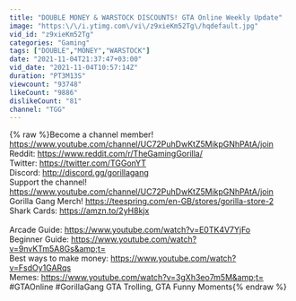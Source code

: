 ```yaml
---
title: "DOUBLE MONEY & WARSTOCK DISCOUNTS! GTA Online Weekly Update"
image: "https:\/\/i.ytimg.com\/vi\/z9xieKm52Tg\/hqdefault.jpg"
vid_id: "z9xieKm52Tg"
categories: "Gaming"
tags: ["DOUBLE","MONEY","WARSTOCK"]
date: "2021-11-04T21:37:47+03:00"
vid_date: "2021-11-04T10:57:14Z"
duration: "PT3M13S"
viewcount: "93748"
likeCount: "9886"
dislikeCount: "81"
channel: "TGG"
---
```

{% raw %}Become a channel member! <a rel="nofollow" target="blank" href="https://www.youtube.com/channel/UC72PuhDwKtZ5MikpGNhPAtA/join">https://www.youtube.com/channel/UC72PuhDwKtZ5MikpGNhPAtA/join</a><br />Reddit: <a rel="nofollow" target="blank" href="https://www.reddit.com/r/TheGamingGorilla/">https://www.reddit.com/r/TheGamingGorilla/</a><br />Twitter: <a rel="nofollow" target="blank" href="https://twitter.com/TGGonYT">https://twitter.com/TGGonYT</a><br />Discord: <a rel="nofollow" target="blank" href="http://discord.gg/gorillagang">http://discord.gg/gorillagang</a><br />Support the channel! <a rel="nofollow" target="blank" href="https://www.youtube.com/channel/UC72PuhDwKtZ5MikpGNhPAtA/join">https://www.youtube.com/channel/UC72PuhDwKtZ5MikpGNhPAtA/join</a><br />Gorilla Gang Merch! <a rel="nofollow" target="blank" href="https://teespring.com/en-GB/stores/gorilla-store-2">https://teespring.com/en-GB/stores/gorilla-store-2</a><br />Shark Cards: <a rel="nofollow" target="blank" href="https://amzn.to/2yH8kjx">https://amzn.to/2yH8kjx</a><br /><br />Arcade Guide: <a rel="nofollow" target="blank" href="https://www.youtube.com/watch?v=E0TK4V7YjFo">https://www.youtube.com/watch?v=E0TK4V7YjFo</a><br />Beginner Guide: <a rel="nofollow" target="blank" href="https://www.youtube.com/watch?v=9nvKTm5A8Gs&amp;t=">https://www.youtube.com/watch?v=9nvKTm5A8Gs&amp;t=</a><br />Best ways to make money: <a rel="nofollow" target="blank" href="https://www.youtube.com/watch?v=FsdOy1GARqs">https://www.youtube.com/watch?v=FsdOy1GARqs</a><br />Memes: <a rel="nofollow" target="blank" href="https://www.youtube.com/watch?v=3gXh3eo7m5M&amp;t=">https://www.youtube.com/watch?v=3gXh3eo7m5M&amp;t=</a><br />#GTAOnline  #GorillaGang GTA Trolling, GTA Funny Moments{% endraw %}
